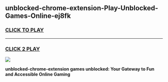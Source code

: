 
## unblocked-chrome-extension-Play-Unblocked-Games-Online-ej8fk
<h3>
<a href="https://premium76.site?title=unblocked-chrome-extension&ref=25A">CLICK TO PLAY</a></h3>
<hr>

<h3>
<a href="https://premium76.site?title=unblocked-chrome-extension&ref=25A">CLICK 2 PLAY</a>
  
</h3>

<a href="https://premium76.site?title=unblocked-chrome-extension&ref=25A"><img src="https://clearcache.store/games.png"></a>


**unblocked-chrome-extension games unblocked: Your Gateway to Fun and Accessible Online Gaming**
